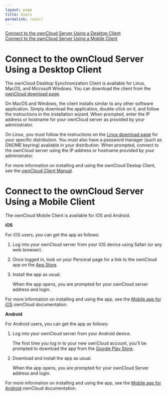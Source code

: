 ```yaml
---
layout: page
title: Users
permalink: /user/
---
```


[Connect to the ownCloud Server Using a Desktop Client](#connect-to-the-owncloud-server-using-a-desktop=client)<br>
[Connect to the ownCloud Server Using a Mobile Client](#connect-to-the-owncloud-server-using-a-mobile-client)<br>

# Connect to the ownCloud Server Using a Desktop Client

The ownCloud Desktop Synchronization Client is available for Linux, MacOS, and Microsoft Windows. You can download the client from the [ownCloud download page](https://owncloud.com/download/#desktop-clients).

On MacOS and Windows, the client installs similar to any other software application. Simply download the application, double-click on it, and follow the instructions in the installation wizard. When prompted, enter the IP address or hostname for your ownCloud server as provided by your administrator.

On Linux, you must follow the instructions on the [Linux download page](https://software.opensuse.org/download/package?project=isv:ownCloud:desktop&package=owncloud-client) for your specific distribution. You must also have a password manager (such as GNOME keyring) available in your distribution. When prompted, connect to the ownCloud server using the IP address or hostname provided by your administrator.

For more information on installing and using the ownCloud Destop Client, see the [ownCloud Client Manual](https://doc.owncloud.org/desktop/2.5/#). 

# Connect to the ownCloud Server Using a Mobile Client

The ownCloud Mobile Client is available for iOS and Android. 

**iOS**

For iOS users, you can get the app as follows:

1. Log into your ownCloud server from your iOS device using Safari (or any web browser). 
2. Once logged in, look on your Personal page for a link to the ownCloud app on the [App Store](https://itunes.apple.com/us/app/owncloud/id543672169?ls=1&mt=8).
3. Install the app as usual.

    When the app opens, you are prompted for your ownCloud server address and login. 

For more information on installing and using the app, see the [Mobile app for iOS](https://doc.owncloud.com/ios/index.html) ownCloud documentation.

**Android**

For Android users, you can get the app as follows:

1. Log into your ownCloud server from your Android device.

    The first time you log in to your new ownCloud account, you'll be prompted to download the app from the [Google Play Store](https://play.google.com/store/apps/details?id=com.owncloud.android).

2. Download and install the app as usual. 
    
    When the app opens, you are prompted for your ownCloud Server address and login. 
    
For more information on installing and using the app, see the [Mobile app for Android](https://doc.owncloud.com/android/index.html) ownCloud documentation.